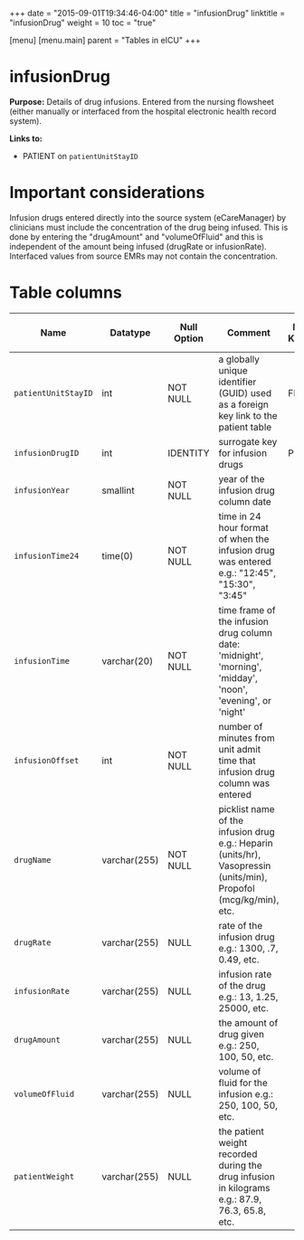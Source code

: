 +++
date = "2015-09-01T19:34:46-04:00"
title = "infusionDrug"
linktitle = "infusionDrug"
weight = 10
toc = "true"

[menu]
  [menu.main]
    parent = "Tables in eICU"
+++

# infusionDrug

**Purpose:** Details of drug infusions. Entered from the nursing flowsheet (either manually or interfaced from the hospital electronic health record system).

**Links to:**

* PATIENT on `patientUnitStayID`

# Important considerations

Infusion drugs entered directly into the source system (eCareManager) by clinicians must include the concentration of the drug being infused. This is done by entering the "drugAmount" and "volumeOfFluid" and this is independent of the amount being infused (drugRate or infusionRate). Interfaced values from source EMRs may not contain the concentration.    


# Table columns

Name | Datatype | Null Option | Comment | Is Key| Stored Transformed Created
---- | ---- | ---- | ---- | ---- | ----
`patientUnitStayID` | int | NOT NULL | a globally unique identifier (GUID) used as a foreign key link to the patient table | FK | C
`infusionDrugID` | int | IDENTITY | surrogate key for infusion drugs | PK | C
`infusionYear` | smallint | NOT NULL | year of the infusion drug column date |  | T
`infusionTime24` | time(0) | NOT NULL | time in 24 hour format of when the infusion drug was entered e.g.: "12:45", "15:30", "3:45" |  | T
`infusionTime` | varchar(20) | NOT NULL | time frame of the infusion drug column date: 'midnight', 'morning', 'midday', 'noon', 'evening', or 'night' |  | T
`infusionOffset` | int | NOT NULL | number of minutes from unit admit time that infusion drug column was entered |  | C
`drugName` | varchar(255) | NOT NULL | picklist name of the infusion drug e.g.: Heparin (units/hr), Vasopressin (units/min), Propofol (mcg/kg/min), etc. |  | S
`drugRate` | varchar(255) | NULL | rate of the infusion drug e.g.: 1300, .7, 0.49, etc. |  | S
`infusionRate` | varchar(255) | NULL | infusion rate of the drug e.g.: 13, 1.25, 25000, etc. |  | S
`drugAmount` | varchar(255) | NULL | the amount of drug given e.g.: 250, 100, 50, etc. |  | S
`volumeOfFluid` | varchar(255) | NULL | volume of fluid for the infusion e.g.: 250, 100, 50, etc. |  | S
`patientWeight` | varchar(255) | NULL | the patient weight recorded during the drug infusion in kilograms e.g.: 87.9, 76.3, 65.8, etc. |  | S

<!-- # Detailed description

* To follow.
 -->
